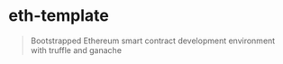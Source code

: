 # eth-template
> Bootstrapped Ethereum smart contract development environment with truffle and ganache
